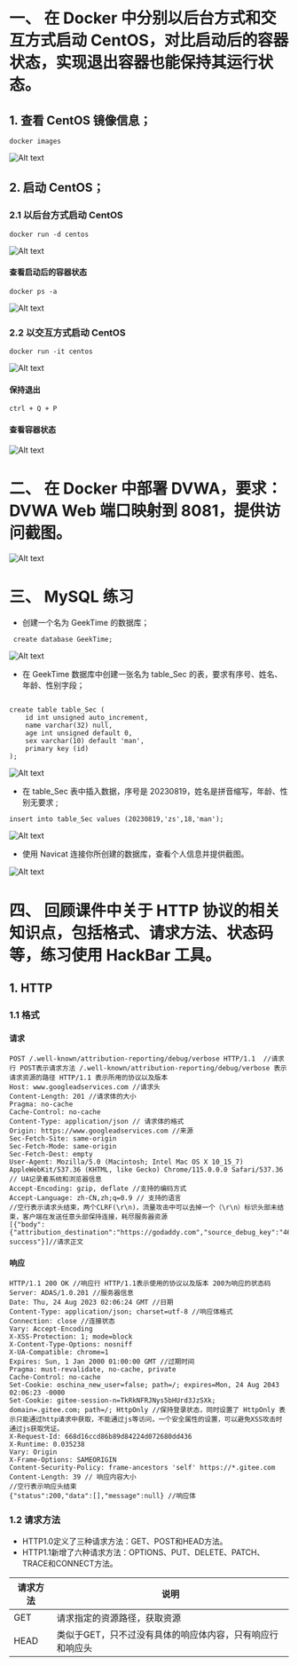 # 一、 在 Docker 中分别以后台方式和交互方式启动 CentOS，对比启动后的容器状态，实现退出容器也能保持其运行状态。

## 1. 查看 CentOS 镜像信息；
```shell
docker images
```
![Alt text](image.png)
## 2. 启动 CentOS；

### 2.1 以后台方式启动 CentOS

```shell
docker run -d centos
```

![Alt text](image-1.png)

#### 查看启动后的容器状态

```shell
docker ps -a
```
![Alt text](image-2.png)

### 2.2 以交互方式启动 CentOS

```shell
docker run -it centos
```
![Alt text](image-3.png)

#### 保持退出
```shell
ctrl + Q + P
```
#### 查看容器状态
![Alt text](image-5.png)

# 二、 在 Docker 中部署 DVWA，要求：DVWA Web 端口映射到 8081，提供访问截图。
![Alt text](image-6.png)

# 三、 MySQL 练习

* 创建一个名为 GeekTime 的数据库；

```shell
 create database GeekTime;
```
![Alt text](image-7.png)

* 在 GeekTime 数据库中创建一张名为 table_Sec 的表，要求有序号、姓名、年龄、性别字段；
```mysql

create table table_Sec (
    id int unsigned auto_increment,
    name varchar(32) null,
    age int unsigned default 0,
    sex varchar(10) default 'man',
    primary key (id)
);
```

![Alt text](image-8.png)
* 在 table_Sec 表中插入数据，序号是 20230819，姓名是拼音缩写，年龄、性别无要求 ;

```mysql
insert into table_Sec values (20230819,'zs',18,'man');
```
![Alt text](image-9.png)

* 使用 Navicat 连接你所创建的数据库，查看个人信息并提供截图。

![Alt text](image-10.png)

# 四、 回顾课件中关于 HTTP 协议的相关知识点，包括格式、请求方法、状态码等，练习使用 HackBar 工具。

## 1. HTTP

### 1.1 格式

#### 请求

```shell
POST /.well-known/attribution-reporting/debug/verbose HTTP/1.1  //请求行 POST表示请求方法 /.well-known/attribution-reporting/debug/verbose 表示请求资源的路径 HTTP/1.1 表示所用的协议以及版本
Host: www.googleadservices.com //请求头
Content-Length: 201 //请求体的大小
Pragma: no-cache
Cache-Control: no-cache
Content-Type: application/json // 请求体的格式
Origin: https://www.googleadservices.com //来源
Sec-Fetch-Site: same-origin
Sec-Fetch-Mode: same-origin
Sec-Fetch-Dest: empty
User-Agent: Mozilla/5.0 (Macintosh; Intel Mac OS X 10_15_7) AppleWebKit/537.36 (KHTML, like Gecko) Chrome/115.0.0.0 Safari/537.36 // UA记录着系统和浏览器信息
Accept-Encoding: gzip, deflate //支持的编码方式
Accept-Language: zh-CN,zh;q=0.9 // 支持的语言
//空行表示请求头结束，两个CLRF(\r\n)，流量攻击中可以去掉一个（\r\n）标识头部未结束，客户端在发送任意头部保持连接，耗尽服务器资源
[{"body":{"attribution_destination":"https://godaddy.com","source_debug_key":"4654826503229838853","source_event_id":"11957062176077987889","source_site":"https://runoob.com"},"type":"source-success"}]//请求正文
```

#### 响应
```shell
HTTP/1.1 200 OK //响应行 HTTP/1.1表示使用的协议以及版本 200为响应的状态码
Server: ADAS/1.0.201 //服务器信息
Date: Thu, 24 Aug 2023 02:06:24 GMT //日期
Content-Type: application/json; charset=utf-8 //响应体格式
Connection: close //连接状态
Vary: Accept-Encoding
X-XSS-Protection: 1; mode=block
X-Content-Type-Options: nosniff
X-UA-Compatible: chrome=1
Expires: Sun, 1 Jan 2000 01:00:00 GMT //过期时间
Pragma: must-revalidate, no-cache, private
Cache-Control: no-cache
Set-Cookie: oschina_new_user=false; path=/; expires=Mon, 24 Aug 2043 02:06:23 -0000
Set-Cookie: gitee-session-n=TkRkNFRJNys5bHUrd3JzSXk; domain=.gitee.com; path=/; HttpOnly //保持登录状态，同时设置了 HttpOnly 表示只能通过http请求中获取，不能通过js等访问，一个安全属性的设置，可以避免XSS攻击时通过js获取凭证。
X-Request-Id: 668d16ccd86b89d84224d072680dd436
X-Runtime: 0.035238
Vary: Origin
X-Frame-Options: SAMEORIGIN
Content-Security-Policy: frame-ancestors 'self' https://*.gitee.com
Content-Length: 39 // 响应内容大小
//空行表示响应头结束
{"status":200,"data":[],"message":null} //响应体
```

### 1.2 请求方法

* HTTP1.0定义了三种请求方法：GET、POST和HEAD方法。
* HTTP1.1新增了六种请求方法：OPTIONS、PUT、DELETE、PATCH、TRACE和CONNECT方法。

|请求方法|说明|
|---|---|
|GET|请求指定的资源路径，获取资源|
|HEAD|类似于GET，只不过没有具体的响应体内容，只有响应行和响应头|